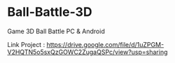 # Ball-Battle-3D
Game 3D Ball Battle PC &amp; Android

Link Project : https://drive.google.com/file/d/1uZPGM-V2HQTN5o5sxQzGOWC2ZugaQSPc/view?usp=sharing
